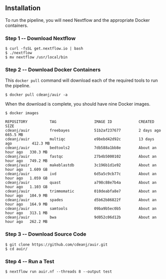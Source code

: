 Installation
------------

To run the pipeline, you will need Nextflow and the appropriate Docker containers.

### Step 1 -- Download Nextflow
```
$ curl -fsSL get.nextflow.io | bash
$ ./nextflow
$ mv nextflow /usr/local/bin
```

### Step 2 -- Download Docker Containers

This `docker pull` command will download each of the required tools to run the pipeline.
```
$ docker pull cdeanj/auir -a 
```

When the download is complete, you should have nine Docker images.
```
$ docker images

REPOSITORY          TAG                 IMAGE ID            CREATED             SIZE
cdeanj/auir         freebayes           51b2af237677        2 days ago          665.5 MB
cdeanj/auir         multiqc             e9bebd42d92c        13 days ago         412.3 MB
cdeanj/auir         bedtools2           7db588a1bb8e        About an hour ago   330.3 MB
cdeanj/auir         fastqc              27b4b5000102        About an hour ago   749.2 MB
cdeanj/auir         makeblastdb         3c196b1d1e92        About an hour ago   1.609 GB
cdeanj/auir         ivd                 6d5a5c9cb77c        About an hour ago   1.059 GB
cdeanj/auir         quast               a798c88e7b4a        About an hour ago   1.103 GB
cdeanj/auir         trimmomatic         010deabfa8e7        About an hour ago   104.9 MB
cdeanj/auir         spades              d5b62b86822f        About an hour ago   164.9 MB
cdeanj/auir         samtools            09ba9b5ec0b5        About an hour ago   313.1 MB
cdeanj/auir         bwa                 9d052c06d12b        About an hour ago   262.2 MB
```

### Step 3 -- Download Source Code
```
$ git clone https://github.com/cdeanj/auir.git
$ cd auir/
```

### Step 4 -- Run a Test
```
$ nextflow run auir.nf --threads 8 --output test
```
